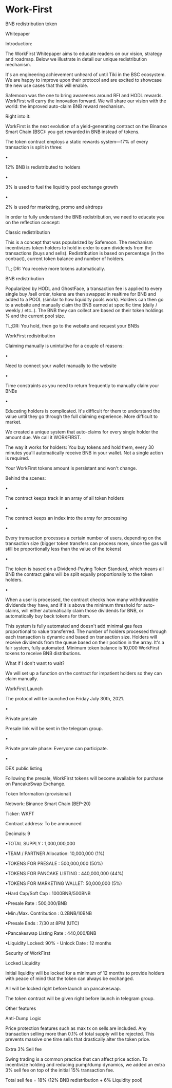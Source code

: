 # Work-First
BNB redistribution token


Whitepaper



Introduction: 

The WorkFirst Whitepaper aims to educate readers on our vision, strategy and roadmap. Below we illustrate in detail our unique redistribution mechanism. 

It's an engineering achievement unheard of until Tiki in the BSC ecosystem. We are happy to improve upon their protocol and are excited to showcase the new use cases that this will enable.

Safemoon was the one to bring awareness around RFI and HODL rewards. WorkFirst will carry the innovation forward. We will share our vision with the world: the improved auto-claim BNB reward mechanism.





Right into it:

WorkFirst is the next evolution of a yield-generating contract on the Binance Smart Chain (BSC): you get rewarded in BNB instead of tokens. 

The token contract employs a static rewards system—17% of every transaction is split in three:

•

12% BNB is redistributed to holders

•

3% is used to fuel the liquidity pool exchange growth

•

2% is used for marketing, promo and airdrops





In order to fully understand the BNB redistribution, we need to educate you on the reflection concept:



Classic redistribution

This is a concept that was popularized by Safemoon. The mechanism incentivizes token holders to hold in order to earn dividends from the transactions (buys and sells). Redistribution is based on percentage (in the contract), current token balance and number of holders. 

TL; DR: You receive more tokens automatically.



BNB redistribution

Popularized by HODL and GhostFace, a transaction fee is applied to every single buy /sell order, tokens are then swapped in realtime for BNB and added to a POOL (similar to how liquidity pools work). Holders can then go to a website and manually claim the BNB earned at specific time (daily / weekly / etc..). The BNB they can collect are based on their token holdings % and the current pool size. 

TL;DR: You hold, then go to the website and request your BNBs



WorkFirst redistribution

Claiming manually is unintuitive for a couple of reasons:

•

Need to connect your wallet manually to the website

•

Time constraints as you need to return frequently to manually claim your BNBs

•

Educating holders is complicated. It's difficult for them to understand the value until they go through the full claiming experience. More difficult to market.



We created a unique system that auto-claims for every single holder the amount due. We call it WORKFIRST.



The way it works for holders: You buy tokens and hold them, every 30 minutes you'll automatically receive BNB in your wallet. Not a single action is required. 

Your WorkFirst tokens amount is persistant and won't change.



Behind the scenes:

•

The contract keeps track in an array of all token holders

•

The contract keeps an index into the array for processing

•

Every transaction processes a certain number of users, depending on the transaction size (bigger token transfers can process more, since the gas will still be proportionally less than the value of the tokens)

•

The token is based on a Dividend-Paying Token Standard, which means all BNB the contract gains will be split equally proportionally to the token holders.

•

When a user is processed, the contract checks how many withdrawable dividends they have, and if it is above the minimum threshold for auto-claims, will either automatically claim those dividends for BNB, or automatically buy back tokens for them.



This system is fully automated and doesn't add minimal gas fees proportional to value transferred. The number of holders processed through each transaction is dynamic and based on transaction size. Holders will receive dividends from the queue based on their position in the array. It's a fair system, fully automated.  Minimum token balance is 10,000 WorkFirst tokens to receive BNB distributions.



What if I don't want to wait?

We will set up a function on the contract for impatient holders so they can claim manually.



WorkFirst Launch

The protocol will be launched on Friday July 30th, 2021.

•

Private presale

Presale link will be sent in the telegram group.

•

Private presale phase: Everyone can participate.

•

DEX public listing

Following the presale, WorkFirst tokens will become available for purchase on PancakeSwap Exchange.



Token Information (provisional)

Network: Binance Smart Chain (BEP-20)

Ticker: WKFT

Contract address: To be announced

Decimals: 9



•TOTAL SUPPLY : 1,000,000,000

•TEAM / PARTNER Allocation: 10,000,000 (1%)

•TOKENS FOR PRESALE : 500,000,000 (50%)

•TOKENS FOR PANCAKE LISTING : 440,000,000 (44%)

•TOKENS FOR MARKETING WALLET: 50,000,000 (5%)

•Hard Cap/Soft Cap : 1000BNB/500BNB

•Presale Rate :  500,000/BNB

•Min./Max. Contribution : 0.2BNB/10BNB

•Presale Ends : 7/30 at 8PM (UTC) 

•Pancakeswap Listing Rate :  440,000/BNB

•Liquidity Locked: 90% - Unlock Date : 12 months 



Security of WorkFirst



Locked Liquidity 

Initial liquidity will be locked for a minimum of 12 months to provide holders with peace of mind that the token can always be exchanged.  

All will be locked right before launch on pancakeswap. 



The token contract will be given right before launch in telegram group. 

Other features



Anti-Dump Logic

Price protection features such as max tx on sells are included.  Any transaction selling more than 0.1% of total supply will be rejected.  This prevents massive one time sells that drastically alter the token price.



Extra 3% Sell fee

Swing trading is a common practice that can affect price action. To incentivize holding and reducing pump/dump dynamics, we added an extra 3% sell fee on top of the initial 15% transaction fee. 

Total sell fee = 18% (12% BNB redistribution + 6% Liquidity pool)
